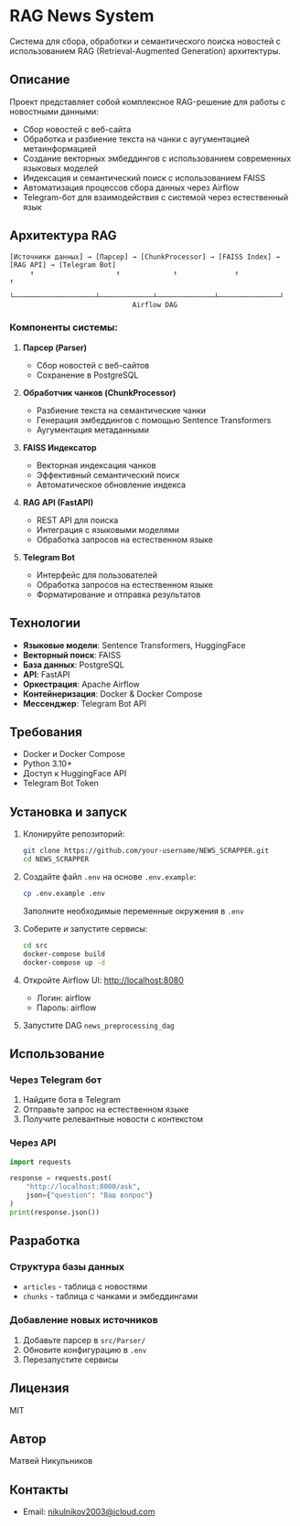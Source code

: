 # RAG News System

Система для сбора, обработки и семантического поиска новостей с использованием RAG (Retrieval-Augmented Generation) архитектуры.

## Описание

Проект представляет собой комплексное RAG-решение для работы с новостными данными:
- Сбор новостей с веб-сайта
- Обработка и разбиение текста на чанки с аугументацией метаинформацией
- Создание векторных эмбеддингов с использованием современных языковых моделей
- Индексация и семантический поиск с использованием FAISS
- Автоматизация процессов сбора данных через Airflow
- Telegram-бот для взаимодействия с системой через естественный язык

## Архитектура RAG

```
[Источники данных] → [Парсер] → [ChunkProcessor] → [FAISS Index] → [RAG API] → [Telegram Bot]
     ↑                    ↑             ↑              ↑               ↑
     └────────────────────┴─────────────┴──────────────┴───────────────┘
                              Airflow DAG
```

### Компоненты системы:

1. **Парсер (Parser)**
   - Сбор новостей с веб-сайтов
   - Сохранение в PostgreSQL

2. **Обработчик чанков (ChunkProcessor)**
   - Разбиение текста на семантические чанки
   - Генерация эмбеддингов с помощью Sentence Transformers
   - Аугументация метаданными

3. **FAISS Индексатор**
   - Векторная индексация чанков
   - Эффективный семантический поиск
   - Автоматическое обновление индекса

4. **RAG API (FastAPI)**
   - REST API для поиска
   - Интеграция с языковыми моделями
   - Обработка запросов на естественном языке

5. **Telegram Bot**
   - Интерфейс для пользователей
   - Обработка запросов на естественном языке
   - Форматирование и отправка результатов

## Технологии

- **Языковые модели**: Sentence Transformers, HuggingFace
- **Векторный поиск**: FAISS
- **База данных**: PostgreSQL
- **API**: FastAPI
- **Оркестрация**: Apache Airflow
- **Контейнеризация**: Docker & Docker Compose
- **Мессенджер**: Telegram Bot API

## Требования

- Docker и Docker Compose
- Python 3.10+
- Доступ к HuggingFace API
- Telegram Bot Token

## Установка и запуск

1. Клонируйте репозиторий:
   ```bash
   git clone https://github.com/your-username/NEWS_SCRAPPER.git
   cd NEWS_SCRAPPER
   ```

2. Создайте файл `.env` на основе `.env.example`:
   ```bash
   cp .env.example .env
   ```
   Заполните необходимые переменные окружения в `.env`

3. Соберите и запустите сервисы:
   ```bash
   cd src
   docker-compose build
   docker-compose up -d
   ```

4. Откройте Airflow UI: [http://localhost:8080](http://localhost:8080)
   - Логин: airflow
   - Пароль: airflow

5. Запустите DAG `news_preprocessing_dag`

## Использование

### Через Telegram бот
1. Найдите бота в Telegram
2. Отправьте запрос на естественном языке
3. Получите релевантные новости с контекстом

### Через API
```python
import requests

response = requests.post(
    "http://localhost:8000/ask",
    json={"question": "Ваш вопрос"}
)
print(response.json())
```

## Разработка

### Структура базы данных
- `articles` - таблица с новостями
- `chunks` - таблица с чанками и эмбеддингами

### Добавление новых источников
1. Добавьте парсер в `src/Parser/`
2. Обновите конфигурацию в `.env`
3. Перезапустите сервисы

## Лицензия

MIT

## Автор

Матвей Никульников

## Контакты

- Email: nikulnikov2003@icloud.com